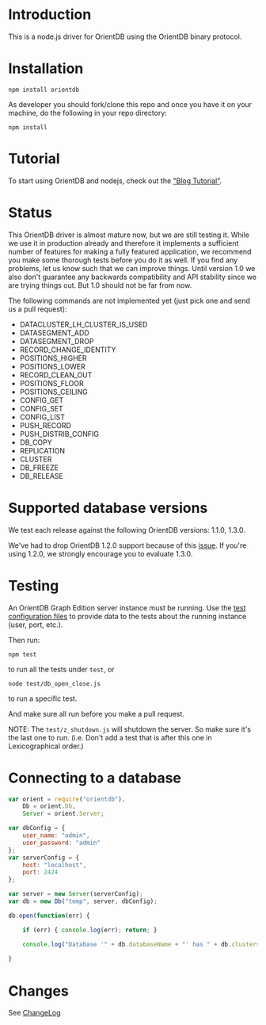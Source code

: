 Introduction
========

This is a node.js driver for OrientDB using the OrientDB binary protocol.

Installation
========

```
npm install orientdb
```

As developer you should fork/clone this repo and once you have it on your machine, do the following in your repo directory:

```
npm install
```

Tutorial
========

To start using OrientDB and nodejs, check out the ["Blog Tutorial"](https://github.com/gabipetrovay/node-orientdb/wiki/Blog-Tutorial-with-ExpressJS-and-OrientDB).

Status
========

This OrientDB driver is almost mature now, but we are still testing it. While we use it in production already and therefore it implements a sufficient number of features for making a fully featured application, we recommend you make some thorough tests before you do it as well. If you find any problems, let us know such that we can improve things. Until version 1.0 we also don't guarantee any backwards compatibility and API stability since we are trying things out. But 1.0 should not be far from now.

The following commands are not implemented yet (just pick one and send us a pull request):

* DATACLUSTER_LH_CLUSTER_IS_USED
* DATASEGMENT_ADD
* DATASEGMENT_DROP
* RECORD_CHANGE_IDENTITY
* POSITIONS_HIGHER
* POSITIONS_LOWER
* RECORD_CLEAN_OUT
* POSITIONS_FLOOR
* POSITIONS_CEILING
* CONFIG_GET
* CONFIG_SET
* CONFIG_LIST
* PUSH_RECORD
* PUSH_DISTRIB_CONFIG
* DB_COPY
* REPLICATION
* CLUSTER
* DB_FREEZE
* DB_RELEASE

Supported database versions
========

We test each release against the following OrientDB versions: 1.1.0, 1.3.0.

We've had to drop OrientDB 1.2.0 support because of this [issue](https://github.com/nuvolabase/orientdb/issues/949). If you're using 1.2.0, we strongly encourage you to evaluate 1.3.0.

Testing
========

An OrientDB Graph Edition server instance must be running. Use the [test configuration files](https://github.com/gabipetrovay/node-orientdb/tree/master/config/test) to provide data to the tests about the running instance (user, port, etc.).

Then run:

`npm test`

to run all the tests under `test`, or

`node test/db_open_close.js`

to run a specific test.

And make sure all run before you make a pull request.

NOTE: The `test/z_shutdown.js` will shutdown the server. So make sure it's the last one to run. (i.e. Don't add a test that is after this one in Lexicographical order.)

Connecting to a database
========

```javascript
var orient = require("orientdb"),
    Db = orient.Db,
    Server = orient.Server;

var dbConfig = {
    user_name: "admin",
    user_password: "admin"
};
var serverConfig = {
    host: "localhost",
    port: 2424
};

var server = new Server(serverConfig);
var db = new Db("temp", server, dbConfig);

db.open(function(err) {

    if (err) { console.log(err); return; }

    console.log("Database '" + db.databaseName + "' has " + db.clusters.length + " clusters");
    
}
```
 
Changes
========

See [ChangeLog](ChangeLog)
